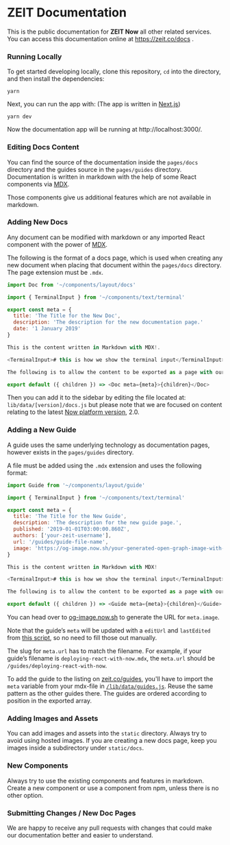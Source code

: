 # ZEIT Documentation

This is the public documentation for **ZEIT Now** all other related services.<br/>
You can access this documentation online at https://zeit.co/docs .

### Running Locally

To get started developing locally, clone this repository, `cd` into the directory, and then install the dependencies:

```shell
yarn
```

Next, you can run the app with:
(The app is written in [Next.js](https://github.com/zeit/next.js))

```shell
yarn dev
```

Now the documentation app will be running at http://localhost:3000/.

### Editing Docs Content

You can find the source of the documentation inside the `pages/docs` directory and the guides source in the `pages/guides` directory. Documentation is written in markdown with the help of some React components via [MDX](https://mdxjs.com/).

Those components give us additional features which are not available in markdown.

### Adding New Docs

Any document can be modified with markdown or any imported React component with the power of [MDX](https://github.com/mdx-js/mdx).

The following is the format of a docs page, which is used when creating any new document when placing that document within the `pages/docs` directory. The page extension must be `.mdx`.

```js
import Doc from '~/components/layout/docs'

import { TerminalInput } from '~/components/text/terminal'

export const meta = {
  title: 'The Title for the New Doc',
  description: 'The description for the new documentation page.'
  date: '1 January 2019'
}

This is the content written in Markdown with MDX!.

<TerminalInput># this is how we show the terminal input</TerminalInput>

The following is to allow the content to be exported as a page with our layout.

export default ({ children }) => <Doc meta={meta}>{children}</Doc>
```

Then you can add it to the sidebar by editing the file located at: `lib/data/[version]/docs.js` but please note that we are focused on content relating to the latest [Now platform version](https://zeit.co/docs/v2/platform/overview/), 2.0.

### Adding a New Guide

A guide uses the same underlying technology as documentation pages, however exists in the `pages/guides` directory.

A file must be added using the `.mdx` extension and uses the following format:

```js
import Guide from '~/components/layout/guide'

import { TerminalInput } from '~/components/text/terminal'

export const meta = {
  title: 'The Title for the New Guide',
  description: 'The description for the new guide page.',
  published: '2019-01-01T03:00:00.860Z',
  authors: ['your-zeit-username'],
  url: '/guides/guide-file-name',
  image: 'https://og-image.now.sh/your-generated-open-graph-image-with-params.svg',
}

This is the content written in Markdown with MDX!

<TerminalInput># this is how we show the terminal input</TerminalInput>

The following is to allow the content to be exported as a page with our layout.

export default ({ children }) => <Guide meta={meta}>{children}</Guide>
```

You can head over to [og-image.now.sh](https://og-image.now.sh/) to generate the URL for `meta.image`.

Note that the guide’s `meta` will be updated with a `editUrl` and `lastEdited` from [this script](https://github.com/zeit/docs/blob/master/scripts/update-mdx-meta.js), so no need to fill those out manually.

The slug for `meta.url` has to match the filename. For example, if your guide’s filename is `deploying-react-with-now.mdx`, the `meta.url` should be `/guides/deploying-react-with-now`.

To add the guide to the listing on [zeit.co/guides](https://zeit.co/guides), you'll have to import the `meta` variable from your mdx-file in [`/lib/data/guides.js`](https://github.com/zeit/docs/blob/master/lib/data/guides.js). Reuse the same pattern as the other guides there. The guides are ordered according to position in the exported array.

### Adding Images and Assets

You can add images and assets into the `static` directory. Always try to avoid using hosted images.
If you are creating a new docs page, keep you images inside a subdirectory under `static/docs`.

### New Components

Always try to use the existing components and features in markdown. Create a new component or use a component from npm, unless there is no other option.

### Submitting Changes / New Doc Pages

We are happy to receive any pull requests with changes that could make our documentation better and easier to understand.
